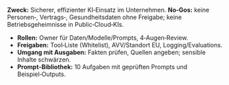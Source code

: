 <p><strong>Zweck:</strong> Sicherer, effizienter KI‑Einsatz im Unternehmen. <strong>No‑Gos:</strong> keine Personen‑, Vertrags‑, Gesundheitsdaten ohne Freigabe; keine Betriebsgeheimnisse in Public‑Cloud‑KIs.</p>
<ul>
<li><strong>Rollen:</strong> Owner für Daten/Modelle/Prompts, 4‑Augen‑Review.</li>
<li><strong>Freigaben:</strong> Tool‑Liste (Whitelist), AVV/Standort EU, Logging/Evaluations.</li>
<li><strong>Umgang mit Ausgaben:</strong> Fakten prüfen, Quellen angeben; sensible Inhalte schwärzen.</li>
<li><strong>Prompt‑Bibliothek:</strong> 10 Aufgaben mit geprüften Prompts und Beispiel‑Outputs.</li>
</ul>